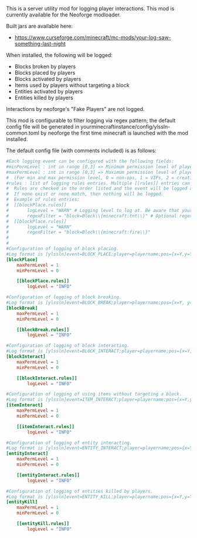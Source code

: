 This is a server utility mod for logging player interactions. This mod is currently available for the Neoforge modloader.

Built jars are available here:
* https://www.curseforge.com/minecraft/mc-mods/your-log-saw-something-last-night

When installed, the following will be logged:

* Blocks broken by players
* Blocks placed by players
* Blocks activated by players
* Items used by players without targeting a block
* Entities activated by players
* Entities killed by players

Interactions by neoforge's "Fake Players" are not logged.

This mod is configurable to filter logging via regex pattern; the default config file will be generated in yourminecraftinstance/config/ylssln-common.toml by neoforge the first time minecraft is launched with the mod installed.

The default config file (with comments included) is as follows:

```toml
#Each logging event can be configured with the following fields:
#minPermLevel : int in range [0,3] => Minimum permission level of players to log events for. Defaults to 0 (non-ops).
#maxPermLevel : int in range [0,3] => Maximum permission level of players to log events for. Defaults to 1 (VIPs).
#  (For min and max permission level, 0 = non-ops, 1 = VIPs, 2 = creative players, 3 = moderators, 4 = server admins)
#rules : list of logging rules entries. Multiple [[rules]] entries can exist.
#  Rules are checked in the order listed and the event will be logged at the logging level of the first rule matched.
#  If none exist or none match, then nothing will be logged.
#  Example of rules entries:
#  [[blockPlace.rules]]
#    	logLevel = "WARN" # Logging level to log at. Be aware that your server may have been configured not to log low-priority log levels (most servers will log at least INFO and WARN). Valid log levels are ERROR, WARN, INFO, DEBUG, and TRACE.
#    	regexFilter = "block=Block\\{minecraft:tnt\\}" # Optional regex filter for this rule, will be checked against the message to be logged. Remember to escape regex backslashes!
#  [[blockPlace.rules]]
#    	logLevel = "WARN"
#    	regexFilter = "block=Block\\{minecraft:fire\\}"
# 
# 
#Configuration of logging of block placing.
#Log format is [ylssln]event=BLOCK_PLACE;player=playername;pos={x=Y,y=Y,z=Z};block={namespace:id}
[blockPlace]
	maxPermLevel = 1
	minPermLevel = 0

	[[blockPlace.rules]]
		logLevel = "INFO"

#Configuration of logging of block breaking.
#Log format is [ylssln]event=BLOCK_BREAK;player=playername;pos={x=Y, y=Y,z=Z};block={namespace:id}
[blockBreak]
	maxPermLevel = 1
	minPermLevel = 0

	[[blockBreak.rules]]
		logLevel = "INFO"

#Configuration of logging of block interacting.
#Log format is [ylssln]event=BLOCK_INTERACT;player=playername;pos={x=Y,y=Y,z=Z};block={namespace:id};hand=MAIN_HAND|OFF_HAND;item={namespace:id}
[blockInteract]
	maxPermLevel = 1
	minPermLevel = 0

	[[blockInteract.rules]]
		logLevel = "INFO"

#Configuration of logging of using items without targeting a block.
#Log format is [ylssln]event=ITEM_INTERACT;player=playername;pos={x=Y,y=Y,z=Z};item={namespace:id};hand=MAIN_HAND|OFF_HAND
[itemInteract]
	maxPermLevel = 1
	minPermLevel = 0

	[[itemInteract.rules]]
		logLevel = "INFO"

#Configuration of logging of entity interacting.
#Log format is [ylssln]event=ENTITY_INTERACT;player=playername;pos={x=Y,y=Y,z=Z};entity={namespace:id};hand=MAIN_HAND|OFF_HAND,item={namespace:id}
[entityInteract]
	maxPermLevel = 1
	minPermLevel = 0

	[[entityInteract.rules]]
		logLevel = "INFO"

#Configuration of logging of entities killed by players.
#Log format is [ylssln]event=ENTITY_KILL;player=playername;pos={x=Y,y=Y,z=Z};entity={namespace:id};damageSource=sourcename
[entityKill]
	maxPermLevel = 1
	minPermLevel = 0

	[[entityKill.rules]]
		logLevel = "INFO"

```

